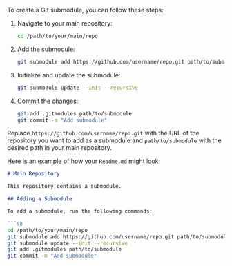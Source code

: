 To create a Git submodule, you can follow these steps:

1. Navigate to your main repository:
    ```sh
    cd /path/to/your/main/repo
    ```

2. Add the submodule:
    ```sh
    git submodule add https://github.com/username/repo.git path/to/submodule
    ```

3. Initialize and update the submodule:
    ```sh
    git submodule update --init --recursive
    ```

4. Commit the changes:
    ```sh
    git add .gitmodules path/to/submodule
    git commit -m "Add submodule"
    ```

Replace `https://github.com/username/repo.git` with the URL of the repository you want to add as a submodule and `path/to/submodule` with the desired path in your main repository.

Here is an example of how your `Readme.md` might look:

```markdown
# Main Repository

This repository contains a submodule.

## Adding a Submodule

To add a submodule, run the following commands:

```sh
cd /path/to/your/main/repo
git submodule add https://github.com/username/repo.git path/to/submodule
git submodule update --init --recursive
git add .gitmodules path/to/submodule
git commit -m "Add submodule"
```
```